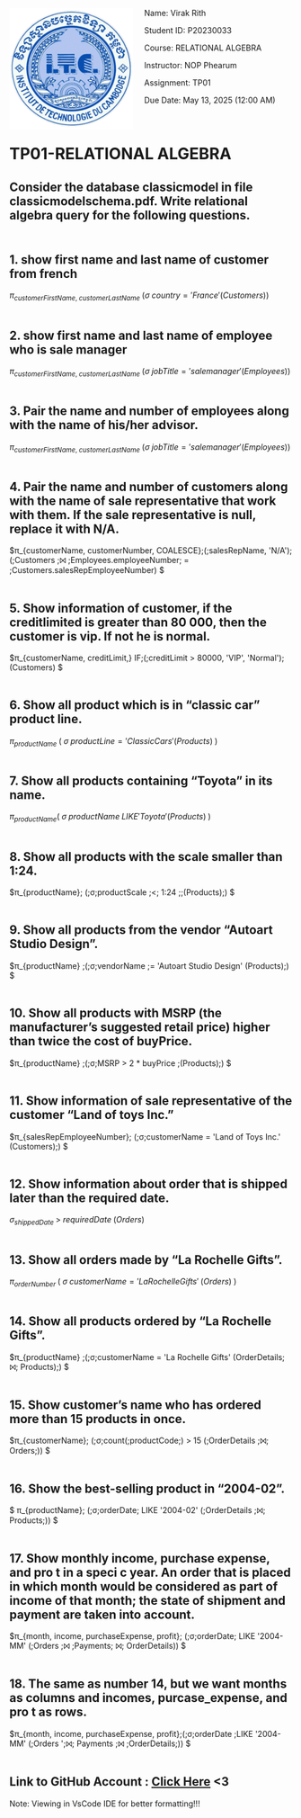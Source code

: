 <p>
  <img src="ITC.gif" alt="Alt text" style="float: left; width: 220px; margin-right: 20px;">
Name: Virak Rith

Student ID: P20230033

Course: RELATIONAL ALGEBRA

Instructor: NOP Phearum

Assignment: TP01

Due Date: May 13, 2025 (12:00 AM)

</p>
<br/>

# TP01-RELATIONAL ALGEBRA

## Consider the database classicmodel in file classicmodelschema.pdf. Write relational algebra query for the following questions.<br><br>

## 1. show first name and last name of customer from french

$π_{customerFirstName,\;customerLastName} \;(σ\;country ='France' (Customers))$<br><br>

## 2. show first name and last name of employee who is sale manager

$π_{customerFirstName,\;customerLastName} \;(σ\;jobTitle ='sale manager' (Employees))$<br><br>

## 3. Pair the name and number of employees along with the name of his/her advisor.

$π_{customerFirstName,\;customerLastName} \;(σ\;jobTitle ='sale manager' (Employees))$<br><br>

## 4. Pair the name and number of customers along with the name of sale representative that work with them. If the sale representative is null, replace it with N/A.

$π_{customerName, customerNumber, COALESCE}\;(\;salesRepName, 'N/A')\; (\;Customers \;⨝ \;Employees.employeeNumber\; = \;Customers.salesRepEmployeeNumber)
$<br><br>

## 5. Show information of customer, if the creditlimited is greater than 80 000, then the customer is vip. If not he is normal.

$π_{customerName, creditLimit,} IF\;(\;creditLimit > 80000, 'VIP', 'Normal')\; (Customers)
$<br><br>

## 6. Show all product which is in “classic car” product line.

$π_{productName} \;(\;σ\;productLine = 'Classic Cars' (Products)\;)$<br><br>

## 7. Show all products containing “Toyota” in its name.

$π_{productName} (\;σ\;productName\;LIKE 'Toyota' (Products)\;)$<br><br>

## 8. Show all products with the scale smaller than 1:24.

$π_{productName}\; (\;σ\;productScale \;<\; 1:24 \;\;(Products)\;)
$<br><br>

## 9. Show all products from the vendor “Autoart Studio Design”.

$π_{productName} \;(\;σ\;vendorName \;= 'Autoart Studio Design' (Products)\;)
$<br><br>

## 10. Show all products with MSRP (the manufacturer’s suggested retail price) higher than twice the cost of buyPrice.

$π_{productName} \;(\;σ\;MSRP > 2 * buyPrice \;(Products)\;)
$<br><br>

## 11. Show information of sale representative of the customer “Land of toys Inc.”

$π_{salesRepEmployeeNumber}\; (\;σ\;customerName = 'Land of Toys Inc.' (Customers)\;)
$<br><br>

## 12. Show information about order that is shipped later than the required date.

$σ_{shippedDate} \;> \;requiredDate \;(Orders)$<br><br>

## 13. Show all orders made by “La Rochelle Gifts”.

$π_{orderNumber}\; (\;σ\;customerName = 'La Rochelle Gifts' \;(Orders)\;)$<br><br>

## 14. Show all products ordered by “La Rochelle Gifts”.

$π_{productName} \;(\;σ\;customerName = 'La Rochelle Gifts' (OrderDetails\; ⨝\; Products)\;)
$<br><br>

## 15. Show customer’s name who has ordered more than 15 products in once.

$π_{customerName}\; (\;σ\;count(\;productCode\;) > 15 (\;OrderDetails \;⨝\; Orders\;))
$<br><br>

## 16. Show the best-selling product in “2004-02”.

$
π_{productName}\; (\;σ\;orderDate\; LIKE '2004-02' (\;OrderDetails \;⨝\; Products\;))
$<br><br>

## 17. Show monthly income, purchase expense, and pro t in a speci c year. An order that is placed in which month would be considered as part of income of that month; the state of shipment and payment are taken into account.

$π_{month, income, purchaseExpense, profit}\; (\;σ\;orderDate\; LIKE '2004-MM' (\;Orders \;⨝ \;Payments\; ⨝\; OrderDetails))
$<br><br>

## 18. The same as number 14, but we want months as columns and incomes, purcase_expense, and pro t as rows.

$π_{month, income, purchaseExpense, profit}\;(\;σ\;orderDate \;LIKE '2004-MM' (\;Orders \';⨝\; Payments \;⨝ \;OrderDetails\;))
$<br><br>

## Link to GitHub Account : [Click Here](https://github.com/Poppykhim/ITDB_TP.git) <3

Note: Viewing in VsCode IDE for better formatting!!!
